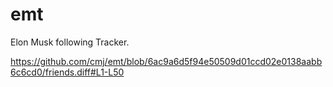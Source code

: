 # emt
Elon Musk following Tracker.

https://github.com/cmj/emt/blob/6ac9a6d5f94e50509d01ccd02e0138aabb6c6cd0/friends.diff#L1-L50
